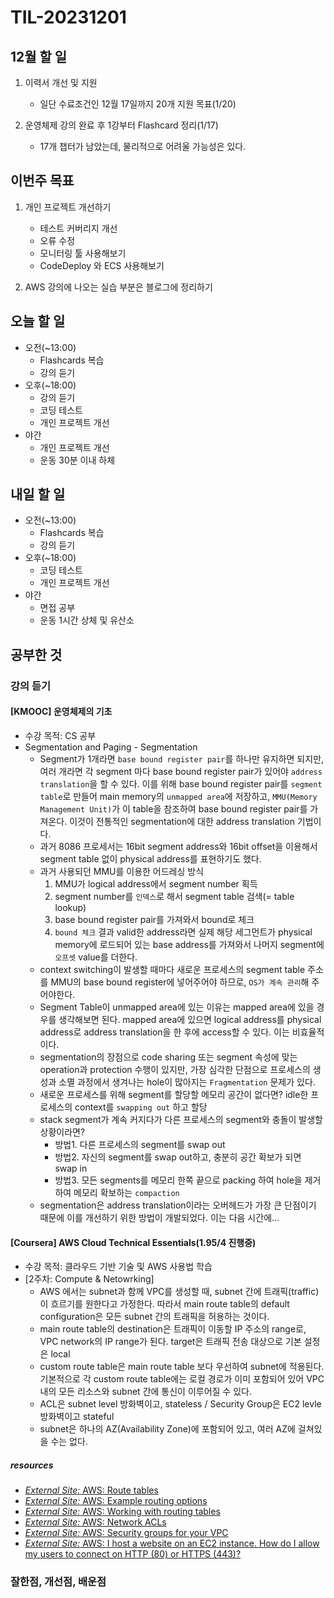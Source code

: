 # TIL-20231201

## 12월 할 일

1. 이력서 개선 및 지원

   - 일단 수료조건인 12월 17일까지 20개 지원 목표(1/20)

2. 운영체제 강의 완료 후 1강부터 Flashcard 정리(1/17)

   - 17개 챕터가 남았는데, 물리적으로 어려울 가능성은 있다.

## 이번주 목표

1. 개인 프로젝트 개선하기
  
   - 테스트 커버리지 개선
   - 오류 수정
   - 모니터링 툴 사용해보기
   - CodeDeploy 와 ECS 사용해보기

2. AWS 강의에 나오는 실습 부분은 블로그에 정리하기

## 오늘 할 일

- 오전(~13:00)
  - Flashcards 복습
  - 강의 듣기
- 오후(~18:00)
  - 강의 듣기
  - 코딩 테스트
  - 개인 프로젝트 개선
- 야간
  - 개인 프로젝트 개선
  - 운동 30분 이내 하체

## 내일 할 일

- 오전(~13:00)
  - Flashcards 복습
  - 강의 듣기
- 오후(~18:00)
  - 코딩 테스트
  - 개인 프로젝트 개선
- 야간
  - 면접 공부
  - 운동 1시간 상체 및 유산소

## 공부한 것

### 강의 듣기

#### [KMOOC] 운영체제의 기초

- 수강 목적: CS 공부
- Segmentation and Paging - Segmentation
  - Segment가 1개라면 `base bound register pair`를 하나만 유지하면 되지만, 여러 개라면 각 segment 마다 base bound register pair가 있어야 `address translation`을 할 수 있다. 이를 위해 base bound register pair를 `segment table`로 만들어 main memory의 `unmapped area`에 저장하고, `MMU(Memory Management Unit)`가 이 table을 참조하여 base bound register pair를 가져온다. 이것이 전통적인 segmentation에 대한 address translation 기법이다.
  - 과거 8086 프로세서는 16bit segment address와 16bit offset을 이용해서 segment table 없이 physical address를 표현하기도 했다.
  - 과거 사용되던 MMU를 이용한 어드레싱 방식
    1. MMU가 logical address에서 segment number 획득
    2. segment number를 `인덱스`로 해서 segment table 검색(= table lookup)
    3. base bound register pair를 가져와서 bound로 체크
    4. `bound 체크` 결과 valid한 address라면 실제 해당 세그먼트가 physical memory에 로드되어 있는 base address를 가져와서 나머지 segment에 `오프셋` value를 더한다.
  - context switching이 발생할 때마다 새로운 프로세스의 segment table 주소를 MMU의 base bound register에 넣어주어야 하므로, `OS가 계속 관리`해 주어야한다.
  - Segment Table이 unmapped area에 있는 이유는 mapped area에 있을 경우를 생각해보면 된다. mapped area에 있으면 logical address를 physical address로 address translation을 한 후에 access할 수 있다. 이는 비효율적이다.
  - segmentation의 장점으로 code sharing 또는 segment 속성에 맞는 operation과 protection 수행이 있지만, 가장 심각한 단점으로 프로세스의 생성과 소멸 과정에서 생겨나는 hole이 많아지는 `Fragmentation` 문제가 있다.
  - 새로운 프로세스를 위해 segment를 할당할 메모리 공간이 없다면? idle한 프로세스의 context를 `swapping out` 하고 할당
  - stack segment가 계속 커지다가 다른 프로세스의 segment와 충돌이 발생할 상황이라면?
    - 방법1. 다른 프로세스의 segment를 swap out
    - 방법2. 자신의 segment를 swap out하고, 충분히 공간 확보가 되면 swap in
    - 방법3. 모든 segments를 메모리 한쪽 끝으로 packing 하여 hole을 제거하여 메모리 확보하는 `compaction`
  - segmentation은 address translation이라는 오버헤드가 가장 큰 단점이기 때문에 이를 개선하기 위한 방법이 개발되었다. 이는 다음 시간에...

#### [Coursera] AWS Cloud Technical Essentials(1.95/4 진행중)

- 수강 목적: 클라우드 기반 기술 및 AWS 사용법 학습
- [2주차: Compute & Netowrking]
  - AWS 에서는 subnet과 함께 VPC를 생성할 때, subnet 간에 트래픽(traffic)이 흐르기를 원한다고 가정한다. 따라서 main route table의 default configuration은 모든 subnet 간의 트래픽을 허용하는 것이다.
  - main route table의 destination은 트래픽이 이동할 IP 주소의 range로, VPC network의 IP range가 된다. target은 트래픽 전송 대상으로 기본 설정은 local
  - custom route table은 main route table 보다 우선하여 subnet에 적용된다. 기본적으로 각 custom route table에는 로컬 경로가 이미 포함되어 있어 VPC 내의 모든 리소스와 subnet 간에 통신이 이루어질 수 있다.
  - ACL은 subnet level 방화벽이고, stateless / Security Group은 EC2 levle 방화벽이고 stateful
  - subnet은 하나의 AZ(Availability Zone)에 포함되어 있고, 여러 AZ에 걸쳐있을 수는 없다.

##### resources

- [_External Site:_ AWS: Route tables](https://docs.aws.amazon.com/vpc/latest/userguide/VPC_Route_Tables.html)
- [_External Site:_ AWS: Example routing options](https://docs.aws.amazon.com/vpc/latest/userguide/route-table-options.html)
- [_External Site:_ AWS: Working with routing tables](https://docs.aws.amazon.com/vpc/latest/userguide/WorkWithRouteTables.html)
- [_External Site:_ AWS: Network ACLs](https://docs.aws.amazon.com/vpc/latest/userguide/vpc-network-acls.html)
- [_External Site:_ AWS: Security groups for your VPC](https://docs.aws.amazon.com/vpc/latest/userguide/VPC_SecurityGroups.html)
- [_External Site:_ AWS: I host a website on an EC2 instance. How do I allow my users to connect on HTTP (80) or HTTPS (443)?](https://aws.amazon.com/premiumsupport/knowledge-center/connect-http-https-ec2/)

### 잘한점, 개선점, 배운점
